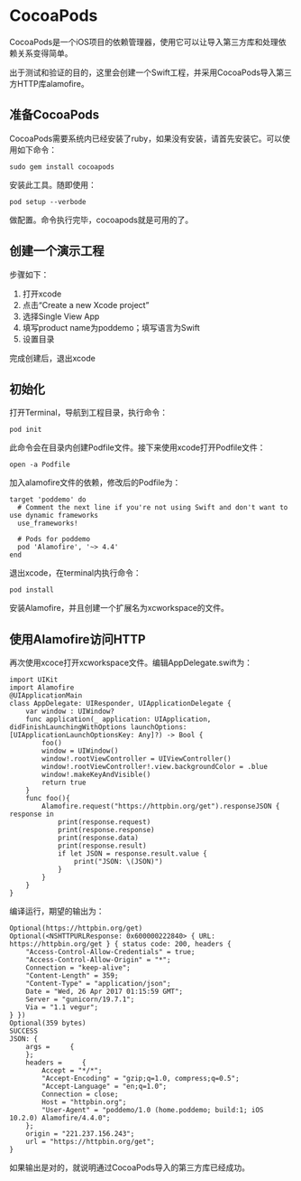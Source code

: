 
# CocoaPods

CocoaPods是一个iOS项目的依赖管理器，使用它可以让导入第三方库和处理依赖关系变得简单。

出于测试和验证的目的，这里会创建一个Swift工程，并采用CocoaPods导入第三方HTTP库alamofire。

## 准备CocoaPods

CocoaPods需要系统内已经安装了ruby，如果没有安装，请首先安装它。可以使用如下命令：

    sudo gem install cocoapods
    
安装此工具。随即使用：

    pod setup --verbode
    
做配置。命令执行完毕，cocoapods就是可用的了。

## 创建一个演示工程

步骤如下：

1. 打开xcode
2. 点击“Create a new Xcode project”
3. 选择Single View App
4. 填写product name为poddemo；填写语言为Swift
5. 设置目录

完成创建后，退出xcode

## 初始化

打开Terminal，导航到工程目录，执行命令：

    pod init

此命令会在目录内创建Podfile文件。接下来使用xcode打开Podfile文件：

    open -a Podfile
    
加入alamofire文件的依赖，修改后的Podfile为：

    target 'poddemo' do
      # Comment the next line if you're not using Swift and don't want to use dynamic frameworks
      use_frameworks!
    
      # Pods for poddemo
      pod 'Alamofire', '~> 4.4'
    end


退出xcode，在terminal内执行命令：

    pod install
    
安装Alamofire，并且创建一个扩展名为xcworkspace的文件。

## 使用Alamofire访问HTTP

再次使用xcoce打开xcworkspace文件。编辑AppDelegate.swift为：

    import UIKit
    import Alamofire
    @UIApplicationMain
    class AppDelegate: UIResponder, UIApplicationDelegate {
        var window : UIWindow?
        func application(_ application: UIApplication, didFinishLaunchingWithOptions launchOptions: [UIApplicationLaunchOptionsKey: Any]?) -> Bool {
            foo()
            window = UIWindow()
            window!.rootViewController = UIViewController()
            window!.rootViewController!.view.backgroundColor = .blue
            window!.makeKeyAndVisible()
            return true
        }
        func foo(){
            Alamofire.request("https://httpbin.org/get").responseJSON { response in
                print(response.request)
                print(response.response)
                print(response.data)
                print(response.result)
                if let JSON = response.result.value {
                    print("JSON: \(JSON)")
                }
            }
        }
    }
    
编译运行，期望的输出为：

    Optional(https://httpbin.org/get)
    Optional(<NSHTTPURLResponse: 0x600000222840> { URL: https://httpbin.org/get } { status code: 200, headers {
        "Access-Control-Allow-Credentials" = true;
        "Access-Control-Allow-Origin" = "*";
        Connection = "keep-alive";
        "Content-Length" = 359;
        "Content-Type" = "application/json";
        Date = "Wed, 26 Apr 2017 01:15:59 GMT";
        Server = "gunicorn/19.7.1";
        Via = "1.1 vegur";
    } })
    Optional(359 bytes)
    SUCCESS
    JSON: {
        args =     {
        };
        headers =     {
            Accept = "*/*";
            "Accept-Encoding" = "gzip;q=1.0, compress;q=0.5";
            "Accept-Language" = "en;q=1.0";
            Connection = close;
            Host = "httpbin.org";
            "User-Agent" = "poddemo/1.0 (home.poddemo; build:1; iOS 10.2.0) Alamofire/4.4.0";
        };
        origin = "221.237.156.243";
        url = "https://httpbin.org/get";
    }

如果输出是对的，就说明通过CocoaPods导入的第三方库已经成功。

